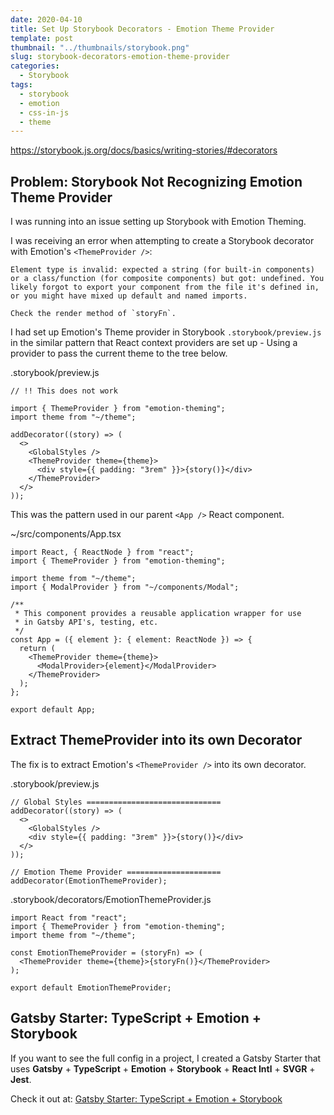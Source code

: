 ```yaml
---
date: 2020-04-10
title: Set Up Storybook Decorators - Emotion Theme Provider
template: post
thumbnail: "../thumbnails/storybook.png"
slug: storybook-decorators-emotion-theme-provider
categories:
  - Storybook
tags:
  - storybook
  - emotion
  - css-in-js
  - theme
---
```


https://storybook.js.org/docs/basics/writing-stories/#decorators

## Problem: Storybook Not Recognizing Emotion Theme Provider

I was running into an issue setting up Storybook with Emotion Theming.

I was receiving an error when attempting to create a Storybook decorator with Emotion's `<ThemeProvider />`:

```terminal
Element type is invalid: expected a string (for built-in components) or a class/function (for composite components) but got: undefined. You likely forgot to export your component from the file it's defined in, or you might have mixed up default and named imports.

Check the render method of `storyFn`.
```

I had set up Emotion's Theme provider in Storybook `.storybook/preview.js` in the similar pattern that React context providers are set up - Using a provider to pass the current theme to the tree below.

<div class="filename">.storybook/preview.js</div>

```js{9,11}
// !! This does not work

import { ThemeProvider } from "emotion-theming";
import theme from "~/theme";

addDecorator((story) => (
  <>
    <GlobalStyles />
    <ThemeProvider theme={theme}>
      <div style={{ padding: "3rem" }}>{story()}</div>
    </ThemeProvider>
  </>
));
```

This was the pattern used in our parent `<App />` React component.

<div class="filename">~/src/components/App.tsx</div>

```js{13,15}
import React, { ReactNode } from "react";
import { ThemeProvider } from "emotion-theming";

import theme from "~/theme";
import { ModalProvider } from "~/components/Modal";

/**
 * This component provides a reusable application wrapper for use
 * in Gatsby API's, testing, etc.
 */
const App = ({ element }: { element: ReactNode }) => {
  return (
    <ThemeProvider theme={theme}>
      <ModalProvider>{element}</ModalProvider>
    </ThemeProvider>
  );
};

export default App;
```

## Extract ThemeProvider into its own Decorator

The fix is to extract Emotion's `<ThemeProvider />` into its own decorator.

<div class="filename">.storybook/preview.js</div>

```js{10}
// Global Styles ==============================
addDecorator((story) => (
  <>
    <GlobalStyles />
    <div style={{ padding: "3rem" }}>{story()}</div>
  </>
));

// Emotion Theme Provider =====================
addDecorator(EmotionThemeProvider);
```

<div class="filename">.storybook/decorators/EmotionThemeProvider.js</div>

```js{5-7}
import React from "react";
import { ThemeProvider } from "emotion-theming";
import theme from "~/theme";

const EmotionThemeProvider = (storyFn) => (
  <ThemeProvider theme={theme}>{storyFn()}</ThemeProvider>
);

export default EmotionThemeProvider;
```

## Gatsby Starter: TypeScript + Emotion + Storybook

If you want to see the full config in a project, I created a Gatsby Starter that uses **Gatsby** + **TypeScript** + **Emotion** + **Storybook** + **React Intl** + **SVGR** + **Jest**.

Check it out at: <a href='https://github.com/duncanleung/gatsby-typescript-emotion-storybook/blob/master/.storybook/webpack.config.js#L55-L68' target="_blank" rel="noopener noreferrer">Gatsby Starter: TypeScript + Emotion + Storybook</a>

